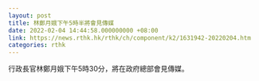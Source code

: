 ```yaml
---
layout: post
title: 林鄭月娥下午5時半將會見傳媒
date: 2022-02-04 14:44:58.000000000 +08:00
link: https://news.rthk.hk/rthk/ch/component/k2/1631942-20220204.htm
categories: rthk
---
```


​行政長官林鄭月娥下午5時30分，將在政府總部會見傳媒。
